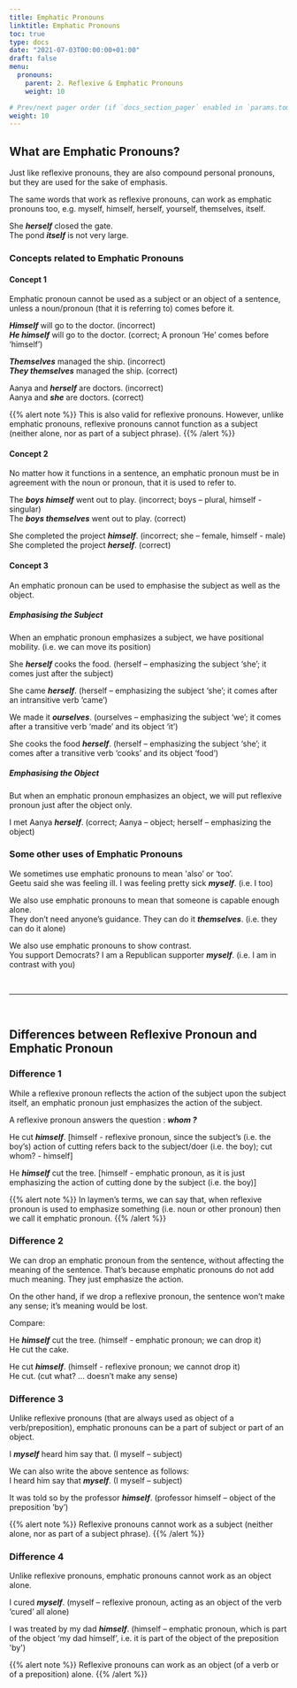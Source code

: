 ```yaml
---
title: Emphatic Pronouns
linktitle: Emphatic Pronouns
toc: true
type: docs
date: "2021-07-03T00:00:00+01:00"
draft: false
menu:
  pronouns:
    parent: 2. Reflexive & Emphatic Pronouns
    weight: 10

# Prev/next pager order (if `docs_section_pager` enabled in `params.toml`)
weight: 10
---
```


## What are Emphatic Pronouns?

Just like reflexive pronouns, they are also compound personal pronouns, but they are used for the sake of emphasis. 

The same words that work as reflexive pronouns, can work as emphatic pronouns too, e.g. myself, himself, herself, yourself, themselves, itself. 

She ***herself*** closed the gate. <br>
The pond ***itself*** is not very large.


### Concepts related to Emphatic Pronouns

#### Concept 1

Emphatic pronoun cannot be used as a subject or an object of a sentence, unless a noun/pronoun (that it is referring to) comes before it. 

***<span class="mak-text-color-incorrect">Himself</span>*** will go to the doctor. (incorrect) <br>
***<span class="mak-text-color">He himself</span>*** will go to the doctor. (correct; A pronoun ‘He’ comes before ‘himself’)

***<span class="mak-text-color-incorrect">Themselves</span>*** managed the ship. (incorrect) <br>
***<span class="mak-text-color">They themselves</span>*** managed the ship. (correct)

Aanya and ***<span class="mak-text-color-incorrect">herself</span>*** are doctors. (incorrect) <br>
Aanya and ***<span class="mak-text-color">she</span>*** are doctors. (correct)

{{% alert note %}}
This is also valid for reflexive pronouns. However, unlike emphatic pronouns, reflexive pronouns cannot function as a subject (neither alone, nor as part of a subject phrase). 
{{% /alert %}}

#### Concept 2

No matter how it functions in a sentence, an emphatic pronoun must be in agreement with the noun or pronoun, that it is used to refer to.

The ***<span class="mak-text-color-incorrect">boys himself</span>*** went out to play. (incorrect; boys – plural, himself - singular) <br>
The ***<span class="mak-text-color">boys themselves</span>*** went out to play. (correct)

She completed the project ***<span class="mak-text-color-incorrect">himself</span>***. (incorrect; she – female, himself - male) <br>
She completed the project ***<span class="mak-text-color">herself</span>***. (correct)

#### Concept 3

An emphatic pronoun can be used to emphasise the subject as well as the object.  

##### Emphasising the Subject

When an emphatic pronoun emphasizes a subject, we have positional mobility. (i.e. we can move its position)

She ***herself*** cooks the food. (herself – emphasizing the subject ‘she’; it comes just after the subject) 

She came ***herself***. (herself – emphasizing the subject ‘she’; it comes after an intransitive verb ‘came’)

We made it ***ourselves***. (ourselves – emphasizing the subject ‘we’; it comes after a transitive verb ‘made’ and its object ‘it’)

She cooks the food ***herself***. (herself – emphasizing the subject ‘she’; it comes after a transitive verb ‘cooks’ and its object ‘food’)

##### Emphasising the Object

But when an emphatic pronoun emphasizes an object, we will put reflexive pronoun just after the object only.

I met Aanya ***herself***. (correct; Aanya – object; herself – emphasizing the object)


### Some other uses of Emphatic Pronouns

We sometimes use emphatic pronouns to mean 'also’ or ‘too’. <br>
Geetu said she was feeling ill. I was feeling pretty sick ***myself***. (i.e. I too)

We also use emphatic pronouns to mean that someone is capable enough alone. <br>
They don’t need anyone’s guidance. They can do it ***themselves***. (i.e. they can do it alone)

We also use emphatic pronouns to show contrast. <br>
You support Democrats? I am a Republican supporter ***myself***. (i.e. I am in contrast with you)

<br><hr><br>

## Differences between Reflexive Pronoun and Emphatic Pronoun

### Difference 1

While a reflexive pronoun reflects the action of the subject upon the subject itself, an emphatic pronoun just emphasizes the action of the subject. 

A reflexive pronoun answers the question : ***whom ?***

He cut ***himself***. [himself - reflexive pronoun, since the subject’s (i.e. the boy’s) action of cutting refers back to the subject/doer (i.e. the boy); cut whom? - himself]

He ***himself*** cut the tree.  [himself - emphatic pronoun, as it is just emphasizing the action of cutting done by the subject (i.e. the boy)]

{{% alert note %}}
In laymen’s terms, we can say that, when reflexive pronoun is used to emphasize something (i.e. noun or other pronoun) then we call it emphatic pronoun.
{{% /alert %}}
 
### Difference 2

We can drop an emphatic pronoun from the sentence, without affecting the meaning of the sentence. That’s because emphatic pronouns do not add much meaning. They just emphasize the action. 

On the other hand, if we drop a reflexive pronoun, the sentence won’t make any sense; it’s meaning would be lost.

Compare:

He ***himself*** cut the tree. (himself - emphatic pronoun; we can drop it) <br>
He cut the cake.

He cut ***himself***. (himself - reflexive pronoun; we cannot drop it) <br>
He cut.  (cut what? ... doesn’t make any sense)

### Difference 3

Unlike reflexive pronouns (that are always used as object of a verb/preposition), emphatic pronouns can be a part of subject or part of an object.

I ***myself*** heard him say that. (I myself – subject)

We can also write the above sentence as follows: <br>
I heard him say that ***myself***. (I myself – subject)

It was told so by the professor ***himself***. (professor himself – object of the preposition ‘by’)

{{% alert note %}}
Reflexive pronouns cannot work as a subject (neither alone, nor as part of a subject phrase).
{{% /alert %}}

### Difference 4

Unlike reflexive pronouns, emphatic pronouns cannot work as an object alone.

I cured ***myself***. (myself – reflexive pronoun, acting as an object of the verb ‘cured’ all alone)

I was treated by my dad ***himself***. (himself – emphatic pronoun, which is part of the object ‘my dad himself’, i.e. it is part of the object of the preposition 'by')

{{% alert note %}}
Reflexive pronouns can work as an object (of a verb or of a preposition) alone.
{{% /alert %}}

